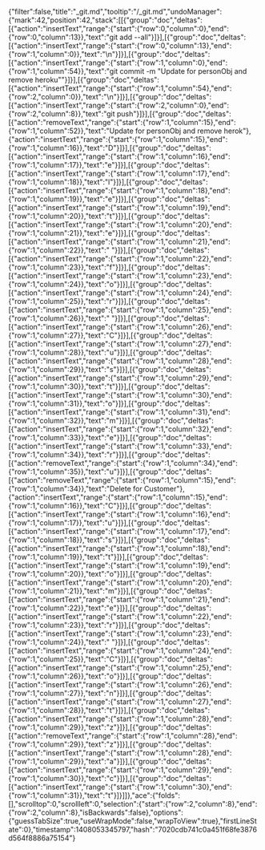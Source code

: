 {"filter":false,"title":"_git.md","tooltip":"/_git.md","undoManager":{"mark":42,"position":42,"stack":[[{"group":"doc","deltas":[{"action":"insertText","range":{"start":{"row":0,"column":0},"end":{"row":0,"column":13}},"text":"git add --all"}]}],[{"group":"doc","deltas":[{"action":"insertText","range":{"start":{"row":0,"column":13},"end":{"row":1,"column":0}},"text":"\n"}]}],[{"group":"doc","deltas":[{"action":"insertText","range":{"start":{"row":1,"column":0},"end":{"row":1,"column":54}},"text":"git commit -m \"Update for personObj and remove heroku\""}]}],[{"group":"doc","deltas":[{"action":"insertText","range":{"start":{"row":1,"column":54},"end":{"row":2,"column":0}},"text":"\n"}]}],[{"group":"doc","deltas":[{"action":"insertText","range":{"start":{"row":2,"column":0},"end":{"row":2,"column":8}},"text":"git push"}]}],[{"group":"doc","deltas":[{"action":"removeText","range":{"start":{"row":1,"column":15},"end":{"row":1,"column":52}},"text":"Update for personObj and remove herok"},{"action":"insertText","range":{"start":{"row":1,"column":15},"end":{"row":1,"column":16}},"text":"D"}]}],[{"group":"doc","deltas":[{"action":"insertText","range":{"start":{"row":1,"column":16},"end":{"row":1,"column":17}},"text":"e"}]}],[{"group":"doc","deltas":[{"action":"insertText","range":{"start":{"row":1,"column":17},"end":{"row":1,"column":18}},"text":"l"}]}],[{"group":"doc","deltas":[{"action":"insertText","range":{"start":{"row":1,"column":18},"end":{"row":1,"column":19}},"text":"e"}]}],[{"group":"doc","deltas":[{"action":"insertText","range":{"start":{"row":1,"column":19},"end":{"row":1,"column":20}},"text":"t"}]}],[{"group":"doc","deltas":[{"action":"insertText","range":{"start":{"row":1,"column":20},"end":{"row":1,"column":21}},"text":"e"}]}],[{"group":"doc","deltas":[{"action":"insertText","range":{"start":{"row":1,"column":21},"end":{"row":1,"column":22}},"text":" "}]}],[{"group":"doc","deltas":[{"action":"insertText","range":{"start":{"row":1,"column":22},"end":{"row":1,"column":23}},"text":"f"}]}],[{"group":"doc","deltas":[{"action":"insertText","range":{"start":{"row":1,"column":23},"end":{"row":1,"column":24}},"text":"o"}]}],[{"group":"doc","deltas":[{"action":"insertText","range":{"start":{"row":1,"column":24},"end":{"row":1,"column":25}},"text":"r"}]}],[{"group":"doc","deltas":[{"action":"insertText","range":{"start":{"row":1,"column":25},"end":{"row":1,"column":26}},"text":" "}]}],[{"group":"doc","deltas":[{"action":"insertText","range":{"start":{"row":1,"column":26},"end":{"row":1,"column":27}},"text":"C"}]}],[{"group":"doc","deltas":[{"action":"insertText","range":{"start":{"row":1,"column":27},"end":{"row":1,"column":28}},"text":"u"}]}],[{"group":"doc","deltas":[{"action":"insertText","range":{"start":{"row":1,"column":28},"end":{"row":1,"column":29}},"text":"s"}]}],[{"group":"doc","deltas":[{"action":"insertText","range":{"start":{"row":1,"column":29},"end":{"row":1,"column":30}},"text":"t"}]}],[{"group":"doc","deltas":[{"action":"insertText","range":{"start":{"row":1,"column":30},"end":{"row":1,"column":31}},"text":"o"}]}],[{"group":"doc","deltas":[{"action":"insertText","range":{"start":{"row":1,"column":31},"end":{"row":1,"column":32}},"text":"m"}]}],[{"group":"doc","deltas":[{"action":"insertText","range":{"start":{"row":1,"column":32},"end":{"row":1,"column":33}},"text":"e"}]}],[{"group":"doc","deltas":[{"action":"insertText","range":{"start":{"row":1,"column":33},"end":{"row":1,"column":34}},"text":"r"}]}],[{"group":"doc","deltas":[{"action":"removeText","range":{"start":{"row":1,"column":34},"end":{"row":1,"column":35}},"text":"u"}]}],[{"group":"doc","deltas":[{"action":"removeText","range":{"start":{"row":1,"column":15},"end":{"row":1,"column":34}},"text":"Delete for Customer"},{"action":"insertText","range":{"start":{"row":1,"column":15},"end":{"row":1,"column":16}},"text":"C"}]}],[{"group":"doc","deltas":[{"action":"insertText","range":{"start":{"row":1,"column":16},"end":{"row":1,"column":17}},"text":"u"}]}],[{"group":"doc","deltas":[{"action":"insertText","range":{"start":{"row":1,"column":17},"end":{"row":1,"column":18}},"text":"s"}]}],[{"group":"doc","deltas":[{"action":"insertText","range":{"start":{"row":1,"column":18},"end":{"row":1,"column":19}},"text":"t"}]}],[{"group":"doc","deltas":[{"action":"insertText","range":{"start":{"row":1,"column":19},"end":{"row":1,"column":20}},"text":"o"}]}],[{"group":"doc","deltas":[{"action":"insertText","range":{"start":{"row":1,"column":20},"end":{"row":1,"column":21}},"text":"m"}]}],[{"group":"doc","deltas":[{"action":"insertText","range":{"start":{"row":1,"column":21},"end":{"row":1,"column":22}},"text":"e"}]}],[{"group":"doc","deltas":[{"action":"insertText","range":{"start":{"row":1,"column":22},"end":{"row":1,"column":23}},"text":"r"}]}],[{"group":"doc","deltas":[{"action":"insertText","range":{"start":{"row":1,"column":23},"end":{"row":1,"column":24}},"text":" "}]}],[{"group":"doc","deltas":[{"action":"insertText","range":{"start":{"row":1,"column":24},"end":{"row":1,"column":25}},"text":"C"}]}],[{"group":"doc","deltas":[{"action":"insertText","range":{"start":{"row":1,"column":25},"end":{"row":1,"column":26}},"text":"o"}]}],[{"group":"doc","deltas":[{"action":"insertText","range":{"start":{"row":1,"column":26},"end":{"row":1,"column":27}},"text":"n"}]}],[{"group":"doc","deltas":[{"action":"insertText","range":{"start":{"row":1,"column":27},"end":{"row":1,"column":28}},"text":"t"}]}],[{"group":"doc","deltas":[{"action":"insertText","range":{"start":{"row":1,"column":28},"end":{"row":1,"column":29}},"text":"z"}]}],[{"group":"doc","deltas":[{"action":"removeText","range":{"start":{"row":1,"column":28},"end":{"row":1,"column":29}},"text":"z"}]}],[{"group":"doc","deltas":[{"action":"insertText","range":{"start":{"row":1,"column":28},"end":{"row":1,"column":29}},"text":"a"}]}],[{"group":"doc","deltas":[{"action":"insertText","range":{"start":{"row":1,"column":29},"end":{"row":1,"column":30}},"text":"c"}]}],[{"group":"doc","deltas":[{"action":"insertText","range":{"start":{"row":1,"column":30},"end":{"row":1,"column":31}},"text":"t"}]}]]},"ace":{"folds":[],"scrolltop":0,"scrollleft":0,"selection":{"start":{"row":2,"column":8},"end":{"row":2,"column":8},"isBackwards":false},"options":{"guessTabSize":true,"useWrapMode":false,"wrapToView":true},"firstLineState":0},"timestamp":1408053345797,"hash":"7020cdb741c0a451f68fe3876d564f8886a75154"}